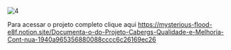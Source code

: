 ![4](https://github.com/user-attachments/assets/ac2be586-b88c-4208-9b1c-35b2f239e605)

Para acessar o projeto completo clique aqui https://mysterious-flood-e8f.notion.site/Documenta-o-do-Projeto-Cabergs-Qualidade-e-Melhoria-Cont-nua-1940a965356880088cccc6c26169ec26
